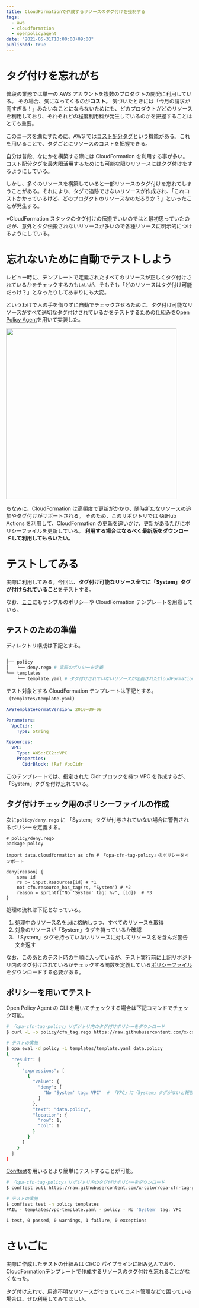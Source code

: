 ```yaml
---
title: CloudFormationで作成するリソースのタグ付けを強制する
tags:
  - aws
  - cloudformation
  - openpolicyagent
date: "2021-05-31T10:00:00+09:00"
published: true
---
```


# タグ付けを忘れがち

普段の業務では単一の AWS アカウントを複数のプロダクトの開発に利用している。
その場合、気になってくるのが**コスト**。
気づいたときには「今月の請求が高すぎる！」みたいなことにならないためにも、どのプロダクトがどのリソースを利用しており、それぞれどの程度利用料が発生しているのかを把握することはとても重要。

このニーズを満たすために、AWS では[コスト配分タグ](https://docs.aws.amazon.com/ja_jp/awsaccountbilling/latest/aboutv2/cost-alloc-tags.html)という機能がある。これを用いることで、タグごとにリソースのコストを把握できる。

自分は普段、なにかを構築する際には CloudFormation を利用する事が多い。
コスト配分タグを最大限活用するためにも可能な限りリソースにはタグ付けをするようにしている。

しかし、多くのリソースを構築していると一部リソースのタグ付けを忘れてしまうことがある。それにより、タグで追跡できないリソースが作成され、「これコストかかっているけど、どのプロダクトのリソースなのだろうか？」といったことが発生する。

※CloudFormation スタックのタグ付けの伝搬でいいのではと最初思っていたのだが、意外とタグ伝搬されないリソースが多いので各種リソースに明示的につけるようにしている。

# 忘れないために自動でテストしよう

レビュー時に、テンプレートで定義されたすべてのリソースが正しくタグ付けされているかをチェックするのもいいが、そもそも「どのリソースはタグ付け可能だっけ？」となったりしてあまりにも大変。

というわけで人の手を借りずに自動でチェックさせるために、タグ付け可能なリソースがすべて適切なタグ付けされているかをテストするための仕組みを[Open Policy Agent](https://www.openpolicyagent.org/)を用いて実装した。

<a href="https://github.com/x-color/opa-cfn-tag-policy"><img src="https://github-link-card.s3.ap-northeast-1.amazonaws.com/x-color/opa-cfn-tag-policy.png" width="460px"></a>

ちなみに、CloudFormation は高頻度で更新がかかり、随時新たなリソースの追加やタグ付けがサポートされる。
そのため、このリポジトリでは GitHub Actions を利用して、CloudFormation の更新を追いかけ、更新があるたびにポリシーファイルを更新している。
**利用する場合はなるべく最新版をダウンロードして利用してもらいたい。**

# テストしてみる

実際に利用してみる。今回は、**タグ付け可能なリソース全てに「System」タグが付けられていること**をテストする。

なお、[ここ](https://github.com/x-color/opa-cfn-tag-policy/tree/main/example)にもサンプルのポリシーや CloudFormation テンプレートを用意している。

## テストのための準備

ディレクトリ構成は下記とする。

```sh
.
├── policy
│   └── deny.rego # 実際のポリシーを定義
└── templates
    └── template.yaml # タグ付けされていないリソースが定義されたCloudFormationテンプレート
```

テスト対象とする CloudFormation テンプレートは下記とする。（`templates/template.yaml`）

```yaml
AWSTemplateFormatVersion: 2010-09-09

Parameters:
  VpcCidr:
    Type: String

Resources:
  VPC:
    Type: AWS::EC2::VPC
    Properties:
      CidrBlock: !Ref VpcCidr
```

このテンプレートでは、指定された Cidr ブロックを持つ VPC を作成するが、「System」タグを付け忘れている。

## タグ付けチェック用のポリシーファイルの作成

次に`policy/deny.rego` に 「System」タグが付与されていない場合に警告されるポリシーを定義する。

```rego:policy/deny.rego
# policy/deny.rego
package policy

import data.cloudformation as cfn # 「opa-cfn-tag-policy」のポリシーをインポート

deny[reason] {
    some id
    rs := input.Resources[id] # *1
    not cfn.resource_has_tag(rs, "System") # *2
    reason = sprintf("No 'System' tag: %v", [id])  # *3
}
```

処理の流れは下記となっている。

1. 処理中のリソース名を`id`に格納しつつ、すべてのリソースを取得
2. 対象のリソースが「System」タグを持っているか確認
3. 「System」タグを持っていないリソースに対してリソース名を含んだ警告文を返す

なお、このあとのテスト時の手順に入っているが、テスト実行前に上記リポジトリ内のタグ付けされているかチェックする関数を定義している[ポリシーファイル](https://github.com/x-color/opa-cfn-tag-policy/blob/main/policy/cfn_tag.rego)をダウンロードする必要がある。

## ポリシーを用いてテスト

Open Policy Agent の CLI を用いてチェックする場合は下記コマンドでチェック可能。

```sh
# 「opa-cfn-tag-policy」リポジトリ内のタグ付けポリシーをダウンロード
$ curl -L -o policy/cfn_tag.rego https://raw.githubusercontent.com/x-color/opa-cfn-tag-policy/main/policy/cfn_tag.rego

# テストの実施
$ opa eval -d policy -i templates/template.yaml data.policy
{
  "result": [
    {
      "expressions": [
        {
          "value": {
            "deny": [
              "No 'System' tag: VPC"  # 「VPC」に「System」タグがないと報告されている
            ]
          },
          "text": "data.policy",
          "location": {
            "row": 1,
            "col": 1
          }
        }
      ]
    }
  ]
}
```

[Conftest](https://www.conftest.dev/)を用いるとより簡単にテストすることが可能。

```sh
# 「opa-cfn-tag-policy」リポジトリ内のタグ付けポリシーをダウンロード
$ conftest pull https://raw.githubusercontent.com/x-color/opa-cfn-tag-policy/main/policy/cfn_tag.rego

# テストの実施
$ conftest test -n policy templates
FAIL - templates/vpc-template.yaml - policy - No 'System' tag: VPC

1 test, 0 passed, 0 warnings, 1 failure, 0 exceptions
```

# さいごに

実際に作成したテストの仕組みは CI/CD パイプラインに組み込んでおり、CloudFormationテンプレートで作成するリソースのタグ付けを忘れることがなくなった。

タグ付け忘れで、用途不明なリソースができていてコスト管理などで困っている場合は、ぜひ利用してみてほしい。
